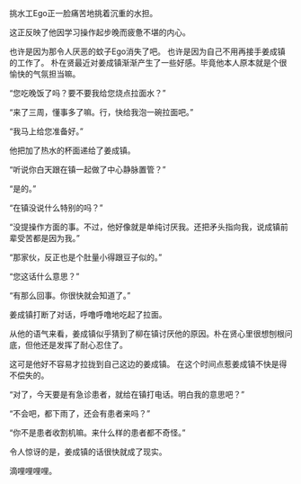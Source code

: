 挑水工Ego正一脸痛苦地挑着沉重的水担。

这正反映了他因学习操作起步晚而疲惫不堪的内心。

也许是因为那令人厌恶的蚊子Ego消失了吧。
也许是因为自己不用再接手姜成镇的工作了。
朴在贤最近对姜成镇渐渐产生了一些好感。毕竟他本人原本就是个很愉快的气氛担当嘛。

“您吃晚饭了吗？要不要我给您烧点拉面水？”

“来了三周，懂事多了嘛。行，快给我泡一碗拉面吧。”

“我马上给您准备好。”

他把加了热水的杯面递给了姜成镇。

“听说你白天跟在镇一起做了中心静脉置管？”

“是的。”

“在镇没说什么特别的吗？”

“没提操作方面的事。不过，他好像就是单纯讨厌我。还把矛头指向我，说成镇前辈受苦都是因为我。”

“那家伙，反正也是个肚量小得跟豆子似的。”

“您这话什么意思？”

“有那么回事。你很快就会知道了。”

姜成镇打断了对话，呼噜呼噜地吃起了拉面。

从他的语气来看，姜成镇似乎猜到了柳在镇讨厌他的原因。朴在贤心里很想刨根问底，但他还是发挥了耐心忍住了。

这可是他好不容易才拉拢到自己这边的姜成镇。
在这个时间点惹姜成镇不快是得不偿失的。

“对了，今天要是有急诊患者，就给在镇打电话。明白我的意思吧？”

“不会吧，都下雨了，还会有患者来吗？”

“你不是患者收割机嘛。来什么样的患者都不奇怪。”

令人惊讶的是，姜成镇的话很快就成了现实。

滴哩哩哩哩。